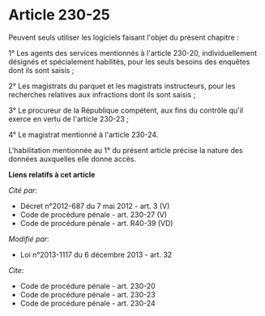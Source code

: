 # Article 230-25

Peuvent seuls utiliser les logiciels faisant l'objet du présent chapitre : 

1° Les agents des services mentionnés à l'article 230-20, individuellement désignés et spécialement habilités, pour les seuls
besoins des enquêtes dont ils sont saisis ; 

2° Les magistrats du parquet et les magistrats instructeurs, pour les recherches relatives aux infractions dont ils sont
saisis ; 

3° Le procureur de la République compétent, aux fins du contrôle qu'il exerce en vertu de l'article 230-23 ; 

4° Le magistrat mentionné à l'article 230-24.

L'habilitation mentionnée au 1° du présent article précise la nature des données auxquelles elle donne accès.

**Liens relatifs à cet article**

_Cité par_:

  - Décret n°2012-687 du 7 mai 2012 - art. 3 (V)
  - Code de procédure pénale - art. 230-27 (V)
  - Code de procédure pénale - art. R40-39 (VD)

_Modifié par_:

  - Loi n°2013-1117 du 6 décembre 2013 - art. 32

_Cite_:

  - Code de procédure pénale - art. 230-20
  - Code de procédure pénale - art. 230-23
  - Code de procédure pénale - art. 230-24
